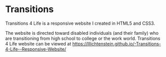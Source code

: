 # Transitions

Transitions 4 Life is a responsive website I created in HTML5 and CSS3.

The website is directed toward disabled individuals (and their family) who are transitioning from high school to college or the work world.
Transitions 4 Life website can be viewed at https://lllichtenstein.github.io/-Transitions-4-Life--Responsive-Website/

